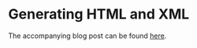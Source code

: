 # Generating HTML and XML

The accompanying blog post can be found [here](https://andersmurphy.com/2019/09/08/clojure-generating-html-and-xml.html).
